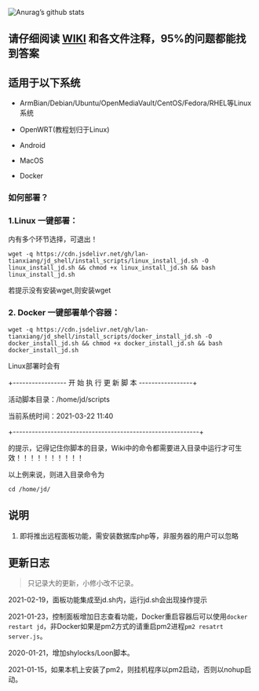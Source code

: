 ![Anurag’s github stats](https://github-readme-stats.vercel.app/api?username=lan-tianxiang&show_icons=true&theme=merko)

## 请仔细阅读 [WIKI](https://github.com/lan-tianxiang/jd_shell/wiki) 和各文件注释，95%的问题都能找到答案

## 适用于以下系统

- ArmBian/Debian/Ubuntu/OpenMediaVault/CentOS/Fedora/RHEL等Linux系统

- OpenWRT(教程划归于Linux)

- Android

- MacOS

- Docker


### 如何部署？

### 1.Linux 一键部署：
内有多个环节选择，可退出！
```shell
wget -q https://cdn.jsdelivr.net/gh/lan-tianxiang/jd_shell/install_scripts/linux_install_jd.sh -O linux_install_jd.sh && chmod +x linux_install_jd.sh && bash linux_install_jd.sh
```
若提示没有安装wget,则安装wget

### 2. Docker 一键部署单个容器：

```shell
wget -q https://cdn.jsdelivr.net/gh/lan-tianxiang/jd_shell/install_scripts/docker_install_jd.sh -O docker_install_jd.sh && chmod +x docker_install_jd.sh && bash docker_install_jd.sh
```


Linux部署时会有

+----------------- 开 始 执 行 更 新 脚 本 -----------------+

   活动脚本目录：/home/jd/scripts

   当前系统时间：2021-03-22 11:40

+-----------------------------------------------------------+

的提示，记得记住你脚本的目录，Wiki中的命令都需要进入目录中运行才可生效！！！！！！！！！！

以上例来说，则进入目录命令为

```shell
cd /home/jd/
```


## 说明

1. 即将推出远程面板功能，需安装数据库php等，非服务器的用户可以忽略

## 更新日志

> 只记录大的更新，小修小改不记录。

2021-02-19，面板功能集成至jd.sh内，运行jd.sh会出现操作提示

2021-01-23，控制面板增加日志查看功能，Docker重启容器后可以使用`docker restart jd`，非Docker如果是pm2方式的请重启pm2进程`pm2 resatrt server.js`。

2020-01-21，增加shylocks/Loon脚本。

2021-01-15，如果本机上安装了pm2，则挂机程序以pm2启动，否则以nohup启动。
